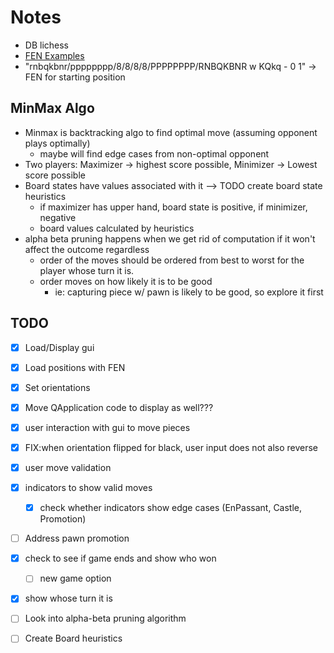 # Notes
- DB lichess
- [FEN Examples](https://github.com/zabuzara/Chess-Fen/blob/main/FENs.txt)
- "rnbqkbnr/pppppppp/8/8/8/8/PPPPPPPP/RNBQKBNR w KQkq - 0 1" -> FEN for starting position

## MinMax Algo
- Minmax is backtracking algo to find optimal move (assuming opponent plays optimally)
    - maybe will find edge cases from non-optimal opponent
- Two players: Maximizer -> highest score possible, Minimizer -> Lowest score possible
- Board states have values associated with it --> TODO create board state heuristics
    - if maximizer has upper hand, board state is positive, if minimizer, negative
    - board values calculated by heuristics
- alpha beta pruning happens when we get rid of computation if it won't affect the outcome regardless
    - order of the moves should be ordered from best to worst for the player whose turn it is.
    - order moves on how likely it is to be good
        - ie: capturing piece w/ pawn is likely to be good, so explore it first

## TODO
- [x] Load/Display gui
- [x] Load positions with FEN
- [x] Set orientations
- [x] Move QApplication code to display as well???
- [x] user interaction with gui to move pieces
- [x] FIX:when orientation flipped for black, user input does not also reverse
- [x] user move validation
- [x] indicators to show valid moves
    - [x] check whether indicators show edge cases (EnPassant, Castle, Promotion)
- [ ] Address pawn promotion
- [x] check to see if game ends and show who won
    - [ ] new game option
- [x] show whose turn it is

- [ ] Look into alpha-beta pruning algorithm
- [ ] Create Board heuristics
